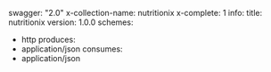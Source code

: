 swagger: "2.0"
x-collection-name: nutritionix
x-complete: 1
info:
  title: nutritionix
  version: 1.0.0
schemes:
- http
produces:
- application/json
consumes:
- application/json